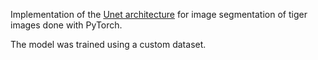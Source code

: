 Implementation of the [Unet architecture](https://arxiv.org/pdf/1505.04597) for image segmentation of tiger images done with PyTorch.

The model was trained using a custom dataset.
